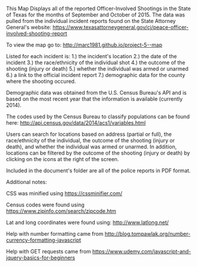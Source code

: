 This Map Displays all of the reported Officer-Involved Shootings in the State of Texas for the months of September and October of 2015. The data was pulled from the individual incident reports found on the State Attorney General's website: https://www.texasattorneygeneral.gov/cj/peace-officer-involved-shooting-report

To view the map go to: http://marc1981.github.io/project-5--map

Listed for each incident is:
1.) the incident's location
2.) the date of the incident
3.) the race/ethnicity of the individual shot
4.) the outcome of the shooting (injury or death)
5.) whether the individual was armed or unarmed
6.) a link to the official incident report
7.) demographic data for the county where the shooting occured.

Demographic data was obtained from the U.S. Census Bureau's API and is based on the most recent year that the information is available (currently 2014).

The codes used by the Census Bureau to classify populations can be found here: http://api.census.gov/data/2014/acs1/variables.html

Users can search for locations based on address (partial or full), the race/ethnicity of the individual, the outcome of the shooting (injury or death), and whether the individual was armed or unarmed. In addition, locations can be filtered by the outcome of the shooting (injury or death) by clicking on the icons at the right of the screen.

Included in the document's folder are all of the police reports in PDF format.

Additional notes:

CSS was minified using https://cssminifier.com/

Census codes were found using https://www.zipinfo.com/search/zipcode.htm

Lat and long coordinates were found using: http://www.latlong.net/

Help with number formatting came from http://blog.tompawlak.org/number-currency-formatting-javascript

Help with GET requests came from https://www.udemy.com/javascript-and-jquery-basics-for-beginners
